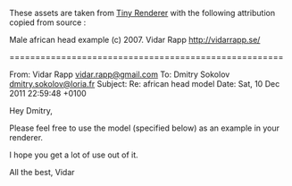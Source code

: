 These assets are taken from [Tiny Renderer][obj]
with the following attribution copied from source :

Male african head example (c) 2007. Vidar Rapp
http://vidarrapp.se/

=====================================================

From: Vidar Rapp <vidar.rapp@gmail.com>
To: Dmitry Sokolov <dmitry.sokolov@loria.fr>
Subject: Re: african head model
Date: Sat, 10 Dec 2011 22:59:48 +0100

Hey Dmitry,

Please feel free to use the model (specified below) as an example in
your renderer.

I hope you get a lot of use out of it.

All the best,
Vidar

[obj]: https://github.com/ssloy/tinyrenderer/tree/master/obj